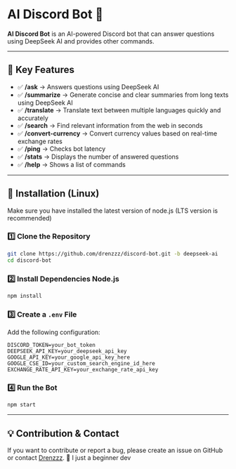 # **AI Discord Bot** 🤖

**AI Discord Bot** is an AI-powered Discord bot that can answer questions using DeepSeek AI and provides other commands.

---

## **🚀 Key Features**
- ✅ **/ask** → Answers questions using DeepSeek AI
- ✅ **/summarize** → Generate concise and clear summaries from long texts using DeepSeek AI
- ✅ **/translate** → Translate text between multiple languages quickly and accurately
- ✅ **/search** → Find relevant information from the web in seconds
- ✅ **/convert-currency** → Convert currency values based on real-time exchange rates
- ✅ **/ping** → Checks bot latency
- ✅ **/stats** → Displays the number of answered questions
- ✅ **/help** → Shows a list of commands

---

## **📌 Installation (Linux)**
Make sure you have installed the latest version of node.js (LTS version is recommended)

### **1️⃣ Clone the Repository**
```bash
git clone https://github.com/drenzzz/discord-bot.git -b deepseek-ai
cd discord-bot
```

### **2️⃣ Install Dependencies Node.js**
```bash
npm install
```

### **3️⃣ Create a `.env` File**
Add the following configuration:
```env
DISCORD_TOKEN=your_bot_token
DEEPSEEK_API_KEY=your_deepseek_api_key
GOOGLE_API_KEY=your_google_api_key_here
GOOGLE_CSE_ID=your_custom_search_engine_id_here
EXCHANGE_RATE_API_KEY=your_exchange_rate_api_key
```

### **4️⃣ Run the Bot**
```bash
npm start
```

---

## **💡 Contribution & Contact**
If you want to contribute or report a bug, please create an issue on GitHub or contact [Drenzzz](https://github.com/drenzzz). 🚀
I just a beginner dev
